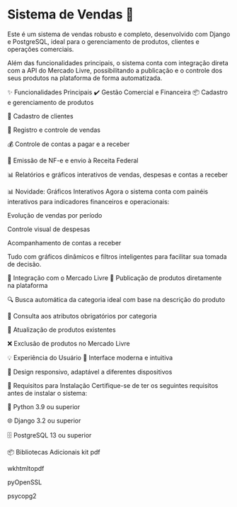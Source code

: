 # Sistema de Vendas 🚀
Este é um sistema de vendas robusto e completo, desenvolvido com Django e PostgreSQL, ideal para o gerenciamento de produtos, clientes e operações comerciais.

Além das funcionalidades principais, o sistema conta com integração direta com a API do Mercado Livre, possibilitando a publicação e o controle dos seus produtos na plataforma de forma automatizada.

✨ Funcionalidades Principais
✔️ Gestão Comercial e Financeira
📦 Cadastro e gerenciamento de produtos

👥 Cadastro de clientes

🛒 Registro e controle de vendas

💰 Controle de contas a pagar e a receber

🧾 Emissão de NF-e e envio à Receita Federal

📊 Relatórios e gráficos interativos de vendas, despesas e contas a receber

📊 Novidade: Gráficos Interativos
Agora o sistema conta com painéis interativos para indicadores financeiros e operacionais:

Evolução de vendas por período

Controle visual de despesas

Acompanhamento de contas a receber

Tudo com gráficos dinâmicos e filtros inteligentes para facilitar sua tomada de decisão.

🔗 Integração com o Mercado Livre
🚀 Publicação de produtos diretamente na plataforma

🔍 Busca automática da categoria ideal com base na descrição do produto

📝 Consulta aos atributos obrigatórios por categoria

🔄 Atualização de produtos existentes

❌ Exclusão de produtos no Mercado Livre

💡 Experiência do Usuário
🎨 Interface moderna e intuitiva

📱 Design responsivo, adaptável a diferentes dispositivos

📌 Requisitos para Instalação
Certifique-se de ter os seguintes requisitos antes de instalar o sistema:

🐍 Python 3.9 ou superior

🌐 Django 3.2 ou superior

🗄️ PostgreSQL 13 ou superior

📦 Bibliotecas Adicionais
kit pdf

wkhtmltopdf

pyOpenSSL

psycopg2
